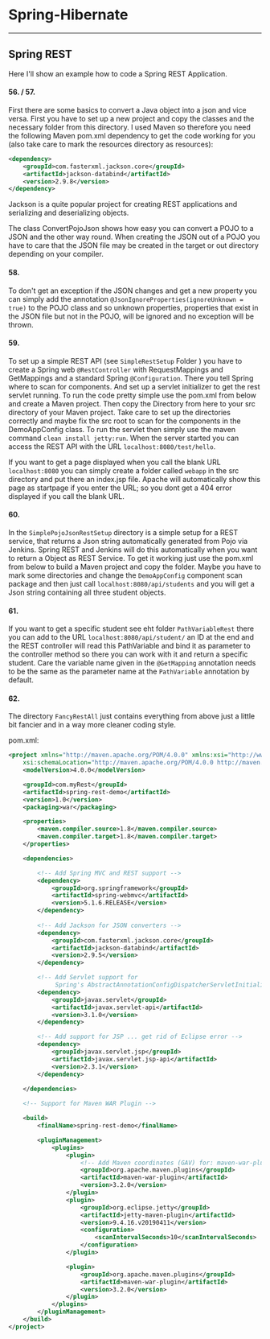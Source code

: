 # Spring-Hibernate

---

## Spring REST
Here I'll show an example how to code a Spring REST Application.

#### 56. / 57.
First there are some basics to convert a Java object into a json and vice versa. First you have to set up a new project and copy the classes and the necessary folder from this directory. I used Maven so therefore you need the following Maven pom.xml dependency to get the code working for you (also take care to mark the resources directory as resources):
```xml
<dependency>
    <groupId>com.fasterxml.jackson.core</groupId>
    <artifactId>jackson-databind</artifactId>
    <version>2.9.8</version>
</dependency>
```

Jackson is a quite popular project for creating REST applications and serializing and deserializing objects.

The class ConvertPojoJson shows how easy you can convert a POJO to a JSON and the other way round. When creating the JSON out of a POJO you have to care that the JSON file may be created in the target or out directory depending on your compiler.

#### 58.

To don't get an exception if the JSON changes and get a new property you can simply add the annotation `@JsonIgnoreProperties(ignoreUnknown = true)` to the POJO class and so unknown properties, properties that exist in the JSON file but not in the POJO, will be ignored and no exception will be thrown.

#### 59.

To set up a simple REST API (see `SimpleRestSetup` Folder ) you have to create a Spring web `@RestController` with RequestMappings and GetMappings and a standard Spring `@Configuration`. There you tell Spring where to scan for components. And set up a servlet initializer to get the rest servlet running. To run the code pretty simple use the pom.xml from below and create a Maven project. Then copy the Directory from here to your src directory of your Maven project. Take care to set up the directories correctly and maybe fix the src root to scan for the components in the DemoAppConfig class. To run the servlet then simply use the maven command `clean install jetty:run`. When the server started you can access the REST API with the URL `localhost:8080/test/hello`.

If you want to get a page displayed when you call the blank URL `localhost:8080` you can simply create a folder called `webapp` in the src directory and put there an index.jsp file. Apache will automatically show this page as startpage if you enter the URL; so you dont get a 404 error displayed if you call the blank URL.

#### 60.

In the `SimplePojoJsonRestSetup` directory is a simple setup for a REST service, that returns a Json string automatically generated from Pojo via Jenkins. Spring REST and Jenkins will do this automatically when you want to return a Object as REST Service. To get it working just use the pom.xml from below to build a Maven project and copy the folder. Maybe you have to mark some directories and change the `DemoAppConfig` component scan package and then just call `localhost:8080/api/students` and you will get a Json string containing all three student objects.

#### 61.

If you want to get a specific student see eht folder `PathVariableRest` there you can add to the URL `localhost:8080/api/student/` an ID at the end and the REST controller will read this PathVariable and bind it as parameter to the controller method so there you can work with it and return a specific student. Care the variable name given in the `@GetMapping` annotation needs to be the same as the parameter name at the `PathVariable` annotation by default. 

#### 62.

The directory `FancyRestAll` just contains everything from above just a little bit fancier and in a way more cleaner coding style.


pom.xml:
```xml
<project xmlns="http://maven.apache.org/POM/4.0.0" xmlns:xsi="http://www.w3.org/2001/XMLSchema-instance"
	xsi:schemaLocation="http://maven.apache.org/POM/4.0.0 http://maven.apache.org/xsd/maven-4.0.0.xsd">
	<modelVersion>4.0.0</modelVersion>

	<groupId>com.myRest</groupId>
	<artifactId>spring-rest-demo</artifactId>
	<version>1.0</version>
	<packaging>war</packaging>

	<properties>
		<maven.compiler.source>1.8</maven.compiler.source>
		<maven.compiler.target>1.8</maven.compiler.target>
	</properties>

	<dependencies>

		<!-- Add Spring MVC and REST support -->
		<dependency>
			<groupId>org.springframework</groupId>
			<artifactId>spring-webmvc</artifactId>
			<version>5.1.6.RELEASE</version>
		</dependency>
		
		<!-- Add Jackson for JSON converters -->
		<dependency>
			<groupId>com.fasterxml.jackson.core</groupId>
			<artifactId>jackson-databind</artifactId>
			<version>2.9.5</version>
		</dependency>

		<!-- Add Servlet support for 
			 Spring's AbstractAnnotationConfigDispatcherServletInitializer -->
		<dependency>
			<groupId>javax.servlet</groupId>
			<artifactId>javax.servlet-api</artifactId>
			<version>3.1.0</version>
		</dependency>

		<!-- Add support for JSP ... get rid of Eclipse error -->				 
		<dependency>
			<groupId>javax.servlet.jsp</groupId>
			<artifactId>javax.servlet.jsp-api</artifactId>
			<version>2.3.1</version>
		</dependency>
				 
	</dependencies>

	<!-- Support for Maven WAR Plugin -->

	<build>
		<finalName>spring-rest-demo</finalName>

		<pluginManagement>
			<plugins>
				<plugin>
					<!-- Add Maven coordinates (GAV) for: maven-war-plugin -->
					<groupId>org.apache.maven.plugins</groupId>
					<artifactId>maven-war-plugin</artifactId>
					<version>3.2.0</version>
				</plugin>
				<plugin>
					<groupId>org.eclipse.jetty</groupId>
					<artifactId>jetty-maven-plugin</artifactId>
					<version>9.4.16.v20190411</version>
					<configuration>
						<scanIntervalSeconds>10</scanIntervalSeconds>
					</configuration>
				</plugin>

				<plugin>
					<groupId>org.apache.maven.plugins</groupId>
					<artifactId>maven-war-plugin</artifactId>
					<version>3.2.0</version>
				</plugin>
			</plugins>
		</pluginManagement>
	</build>
</project>
```